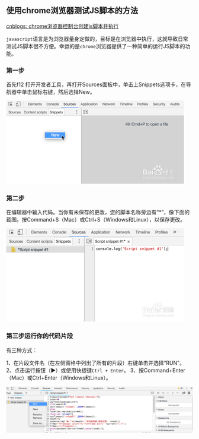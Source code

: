 ## 使用chrome浏览器测试JS脚本的方法

[cnblogs: chrome浏览器控制台创建js脚本并执行](https://www.cnblogs.com/WangHaiMing/p/9553678.html)

`javascript`语言是为浏览器量身定做的，目标是在浏览器中执行，这就导致日常测试JS脚本很不方便。幸运的是`chrome`浏览器提供了一种简单的运行JS脚本的功能。

### 第一步

首先f12 打开开发者工具，再打开Sources面板中，单击上Snippets选项卡，在导航器中单击鼠标右键，然后选择New。

![](/assets/front004_01.jpg)

### 第二步

在编辑器中输入代码。当你有未保存的更改，您的脚本名称旁边有“*”，像下面的截图。按Command+S（Mac）或Ctrl+S（Windows和Linux），以保存更改。

![](/assets/front004_02.jpg)

### 第三步运行你的代码片段

有三种方式：

1、在片段文件名（在左侧窗格中列出了所有的片段）右键单击并选择“RUN”。
2、点击运行按钮（▶）或使用快捷键`Ctrl + Enter`。
3、按Command+Enter（Mac）或Ctrl+Enter（Windows和Linux）。

![](/assets/front004_03.png)


